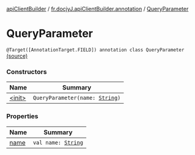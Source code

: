 [apiClientBuilder](../../index.md) / [fr.docjyJ.apiClientBuilder.annotation](../index.md) / [QueryParameter](./index.md)

# QueryParameter

`@Target([AnnotationTarget.FIELD]) annotation class QueryParameter` [(source)](https://github.com/docjyj/apiClientBuilder/tree/master/src/main/kotlin/fr/docjyJ/apiClientBuilder/anotation/QueryParameter.kt#L5)

### Constructors

| Name | Summary |
|---|---|
| [&lt;init&gt;](-init-.md) | `QueryParameter(name: `[`String`](https://kotlinlang.org/api/latest/jvm/stdlib/kotlin/-string/index.html)`)` |

### Properties

| Name | Summary |
|---|---|
| [name](name.md) | `val name: `[`String`](https://kotlinlang.org/api/latest/jvm/stdlib/kotlin/-string/index.html) |
